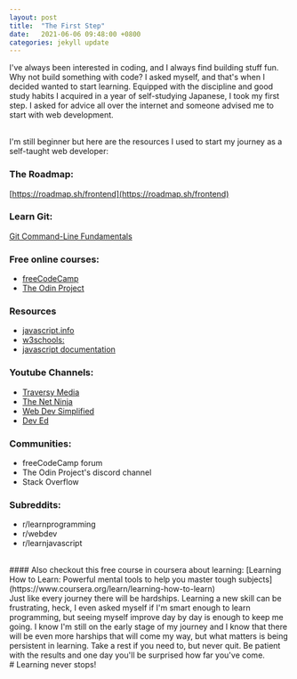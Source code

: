 ```yaml
---
layout: post
title:  "The First Step"
date:   2021-06-06 09:48:00 +0800
categories: jekyll update
---
```


I've always been interested in coding, and I always find building stuff fun. Why not build something with code? I asked myself, and that's when I decided wanted to start learning. Equipped with the discipline and good study habits I acquired in a year of self-studying Japanese, I took my first step. I asked for advice all over the internet and someone advised me to start with web development.
<br/>
<br/>

I'm still beginner but here are the resources I used to start my journey as a self-taught web developer:

### The Roadmap: 
[https://roadmap.sh/frontend](https://roadmap.sh/frontend)

### Learn Git:
[Git Command-Line Fundamentals](https://www.youtube.com/watch?v=HVsySz-h9r4)

### Free online courses:
- [freeCodeCamp](https://www.freecodecamp.org/learn)
- [The Odin Project](https://www.theodinproject.com/)

### Resources
- [javascript.info](https://www.google.com/search?channel=fs&client=ubuntu&q=javascript+info)
- [w3schools:](https://www.w3schools.com/)
- [javascript documentation](https://developer.mozilla.org/en-US/docs/Web/JavaScript)

### Youtube Channels: 
- [Traversy Media](https://www.youtube.com/channel/UC29ju8bIPH5as8OGnQzwJyA)
- [The Net Ninja](https://www.youtube.com/channel/UCW5YeuERMmlnqo4oq8vwUpg)
- [Web Dev Simplified](https://www.youtube.com/channel/UCFbNIlppjAuEX4znoulh0Cw)
- [Dev Ed](https://www.youtube.com/channel/UClb90NQQcskPUGDIXsQEz5Q)

### Communities:
- freeCodeCamp forum
- The Odin Project's discord channel
- Stack Overflow

### Subreddits:
- r/learnprogramming
- r/webdev
- r/learnjavascript

<br/>
#### Also checkout this free course in coursera about learning:
[Learning How to Learn: Powerful mental tools to help you master tough subjects](https://www.coursera.org/learn/learning-how-to-learn)

<br/>
Just like every journey there will be hardships. Learning a new skill can be frustrating, heck, I even asked myself if I'm smart enough to learn programming, but seeing myself improve day by day is enough to keep me going. I know I'm still on the early stage of my journey and I know that there will be even more harships that will come my way, but what matters is being persistent in learning. Take a rest if you need to, but never quit. Be patient with the results and one day you'll be surprised how far you've come.

<br/>
# Learning never stops!
